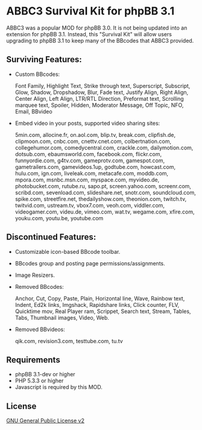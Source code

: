 # ABBC3 Survival Kit for phpBB 3.1

ABBC3 was a popular MOD for phpBB 3.0. It is not being updated into an extension for phpBB 3.1. Instead, this "Survival Kit" will allow users upgrading to phpBB 3.1 to keep many of the BBcodes that ABBC3 provided.

## Surviving Features:
* Custom BBcodes:

	Font Family, Highlight Text, Strike through text, Superscript, Subscript, Glow, Shadow, Dropshadow,
	Blur, Fade text, Justify Align, Right Align, Center Align, Left Align, LTR/RTL Direction, Preformat
	text, Scrolling marquee text, Spoiler, Hidden, Moderator Message, Off Topic, NFO, Email, BBvideo

* Embed video in your posts, supported video sharing sites:

	5min.com, allocine.fr, on.aol.com, blip.tv, break.com, clipfish.de, clipmoon.com, cnbc.com,
	cnettv.cnet.com, colbertnation.com, collegehumor.com, comedycentral.com, crackle.com, dailymotion.com,
	dotsub.com, ebaumsworld.com, facebook.com, flickr.com, funnyordie.com, g4tv.com, gameprotv.com,
	gamespot.com, gametrailers.com, gamevideos.1up, godtube.com, howcast.com, hulu.com, ign.com,
	liveleak.com, metacafe.com, moddb.com, mpora.com, msnbc.msn.com, myspace.com, myvideo.de,
	photobucket.com, rutube.ru, sapo.pt, screen.yahoo.com, screenr.com, scribd.com, sevenload.com,
	slideshare.net, snotr.com, soundcloud.com, spike.com, streetfire.net, thedailyshow.com, theonion.com,
	twitch.tv, twitvid.com, ustream.tv, vbox7.com, veoh.com, viddler.com, videogamer.com, videu.de,
	vimeo.com, wat.tv, wegame.com, xfire.com, youku.com, youtu.be, youtube.com

## Discontinued Features:
* Customizable icon-based BBcode toolbar.
* BBcodes group and posting page permissions/assignments.
* Image Resizers.
* Removed BBcodes:

	Anchor, Cut, Copy, Paste, Plain, Horizontal line, Wave, Rainbow text, Indent, Ed2k links, Imgshack,
	Rapidshare links, Click counter, FLV, Quicktime mov, Real Player ram, Scrippet, Search text, Stream,
	Tables, Tabs, Thumbnail images, Video, Web.

* Removed BBvideos:

	qik.com, revision3.com, testtube.com, tu.tv

## Requirements
* phpBB 3.1-dev or higher
* PHP 5.3.3 or higher
* Javascript is required by this MOD.

## License
[GNU General Public License v2](http://opensource.org/licenses/GPL-2.0)
